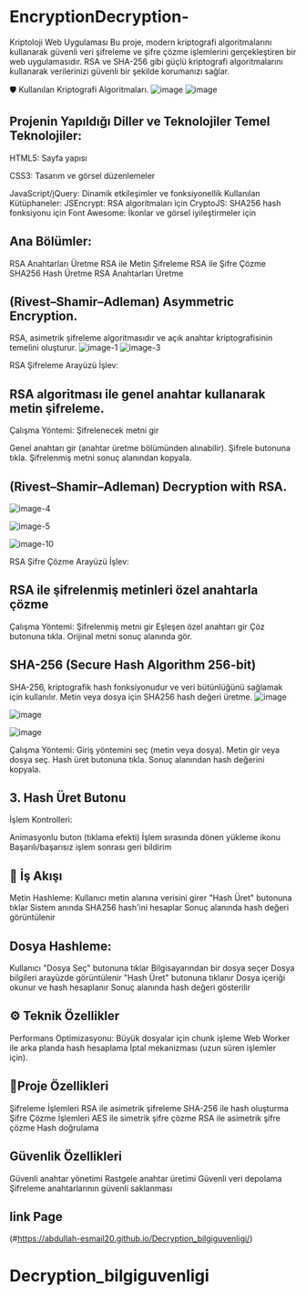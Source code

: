 # EncryptionDecryption-
Kriptoloji Web Uygulaması
Bu proje, modern kriptografi algoritmalarını kullanarak güvenli veri şifreleme ve şifre çözme işlemlerini gerçekleştiren bir web uygulamasıdır.  RSA ve SHA-256 gibi güçlü kriptografi algoritmalarını kullanarak verilerinizi güvenli bir şekilde korumanızı sağlar.

🛡️ Kullanılan Kriptografi Algoritmaları.
![image](https://github.com/user-attachments/assets/343eb694-9adf-4b17-8273-46e4b1c81bfb)
![image](https://github.com/user-attachments/assets/4071a542-d7d8-430d-a3c7-2c2d0f05b90e)

## Projenin Yapıldığı Diller ve Teknolojiler Temel Teknolojiler:

HTML5: Sayfa yapısı

CSS3: Tasarım ve görsel düzenlemeler

JavaScript/jQuery: Dinamik etkileşimler ve fonksiyonellik
Kullanılan Kütüphaneler:
JSEncrypt: RSA algoritmaları için
CryptoJS: SHA256 hash fonksiyonu için
Font Awesome: İkonlar ve görsel iyileştirmeler için


## Ana Bölümler:
RSA Anahtarları Üretme
RSA ile Metin Şifreleme
RSA ile Şifre Çözme
SHA256 Hash Üretme
RSA Anahtarları Üretme


## (Rivest–Shamir–Adleman) Asymmetric Encryption.
RSA, asimetrik şifreleme algoritmasıdır ve açık anahtar kriptografisinin temelini oluşturur.
![image-1](https://github.com/user-attachments/assets/6febe644-1928-4323-88c9-a9170cfe11f1)
![image-3](https://github.com/user-attachments/assets/1455551b-7445-43cf-baa3-a364ac99e3d5)

RSA Şifreleme Arayüzü
İşlev:
## RSA algoritması ile genel anahtar kullanarak metin şifreleme.

Çalışma Yöntemi:
Şifrelenecek metni gir

Genel anahtarı gir (anahtar üretme bölümünden alınabilir).
Şifrele butonuna tıkla.
Şifrelenmiş metni sonuç alanından kopyala.

## (Rivest–Shamir–Adleman) Decryption with RSA.
![image-4](https://github.com/user-attachments/assets/70d5cf0d-9af6-4c61-849e-21449f2ee7b8)

![image-5](https://github.com/user-attachments/assets/ede567b0-a35f-41a3-a0fb-d0af22944882)

![image-10](https://github.com/user-attachments/assets/12069a98-6c40-490c-a810-991f8b63a730)

 RSA Şifre Çözme Arayüzü
İşlev:
## RSA ile şifrelenmiş metinleri özel anahtarla çözme
Çalışma Yöntemi:
Şifrelenmiş metni gir
Eşleşen özel anahtarı gir
Çöz butonuna tıkla.
Orijinal metni sonuç alanında gör.


 ## SHA-256 (Secure Hash Algorithm 256-bit)
SHA-256, kriptografik hash fonksiyonudur ve veri bütünlüğünü sağlamak için kullanılır.
Metin veya dosya için SHA256 hash değeri üretme.
![image](https://github.com/user-attachments/assets/f37ad403-9466-419d-86f6-a717a5e0a882)


![image](https://github.com/user-attachments/assets/5a6bf298-4fe3-4558-a4d5-9098fa60ea34)


![image](https://github.com/user-attachments/assets/a74bb5aa-8472-438b-8866-5c946db64468)



Çalışma Yöntemi:
Giriş yöntemini seç (metin veya dosya).
Metin gir veya dosya seç.
Hash üret butonuna tıkla.
Sonuç alanından hash değerini kopyala.

## 3. Hash Üret Butonu
 İşlem Kontrolleri:

 Animasyonlu buton (tıklama efekti)
İşlem sırasında dönen yükleme ikonu
Başarılı/başarısız işlem sonrası geri bildirim

## 🔄 İş Akışı
Metin Hashleme:
Kullanıcı metin alanına verisini girer
"Hash Üret" butonuna tıklar
Sistem anında SHA256 hash'ini hesaplar
Sonuç alanında hash değeri görüntülenir
## Dosya Hashleme:
Kullanıcı "Dosya Seç" butonuna tıklar
Bilgisayarından bir dosya seçer
Dosya bilgileri arayüzde görüntülenir
"Hash Üret" butonuna tıklanır
Dosya içeriği okunur ve hash hesaplanır
Sonuç alanında hash değeri gösterilir
## ⚙️ Teknik Özellikler
Performans Optimizasyonu:
Büyük dosyalar için chunk işleme
Web Worker ile arka planda hash hesaplama
İptal mekanizması (uzun süren işlemler için).

## 🚀Proje Özellikleri
Şifreleme İşlemleri
RSA ile asimetrik şifreleme
SHA-256 ile hash oluşturma
Şifre Çözme İşlemleri
AES ile simetrik şifre çözme
RSA ile asimetrik şifre çözme
Hash doğrulama
## Güvenlik Özellikleri
Güvenli anahtar yönetimi
Rastgele anahtar üretimi
Güvenli veri depolama
Şifreleme anahtarlarının güvenli saklanması
## link Page
 (#https://abdullah-esmail20.github.io/Decryption_bilgiguvenligi/)
# Decryption_bilgiguvenligi
